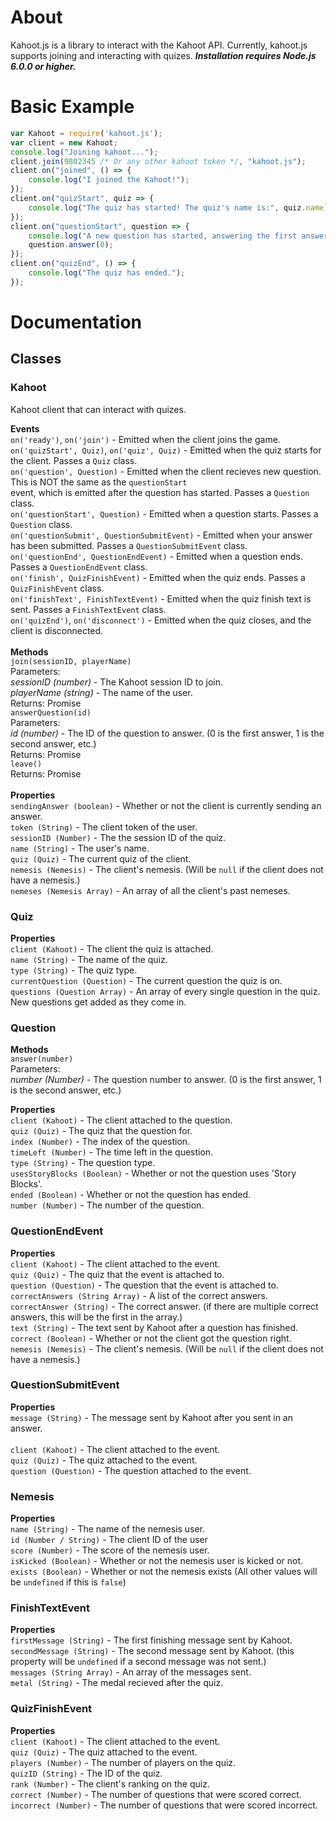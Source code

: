 # About
Kahoot.js is a library to interact with the Kahoot API. Currently, kahoot.js supports joining and interacting with quizes.
***Installation requires Node.js 6.0.0 or higher.***

# Basic Example
```js
var Kahoot = require('kahoot.js');
var client = new Kahoot;
console.log("Joining kahoot...");
client.join(9802345 /* Or any other kahoot token */, "kahoot.js");
client.on("joined", () => {
    console.log("I joined the Kahoot!");
});
client.on("quizStart", quiz => {
    console.log("The quiz has started! The quiz's name is:", quiz.name);
});
client.on("questionStart", question => {
    console.log("A new question has started, answering the first answer.");
    question.answer(0);
});
client.on("quizEnd", () => {
    console.log("The quiz has ended.");
});
```

# Documentation

## Classes

### Kahoot 
Kahoot client that can interact with quizes.

**Events**<br>
`on('ready')`, `on('join')` - Emitted when the client joins the game.<br>
`on('quizStart', Quiz)`, `on('quiz', Quiz)` - Emitted when the quiz starts for the client. Passes a `Quiz` class.<br>
`on('question', Question)` - Emitted when the client recieves new question. This is NOT the same as the `questionStart`<br> event, which is emitted after the question has started. Passes a `Question` class.<br>
`on('questionStart', Question)` - Emitted when a question starts. Passes a `Question` class.<br>
`on('questionSubmit', QuestionSubmitEvent)` - Emitted when your answer has been submitted. Passes a `QuestionSubmitEvent` class.<br>
`on('questionEnd', QuestionEndEvent)` - Emitted when a question ends. Passes a `QuestionEndEvent` class.<br>
`on('finish', QuizFinishEvent)` - Emitted when the quiz ends. Passes a `QuizFinishEvent` class.<br>
`on('finishText', FinishTextEvent)` - Emitted when the quiz finish text is sent. Passes a `FinishTextEvent` class.<br>
`on('quizEnd')`, `on('disconnect')` - Emitted when the quiz closes, and the client is disconnected.<br>
<br>
**Methods**<br>
`join(sessionID, playerName)`<br>
Parameters:<br>
*sessionID (number)* - The Kahoot session ID to join.<br>
*playerName (string)* - The name of the user.<br>
Returns: Promise<br>
`answerQuestion(id)`<br>
Parameters:<br>
*id (number)* - The ID of the question to answer. (0 is the first answer, 1 is the second answer, etc.)<br>
Returns: Promise<br>
`leave()`<br>
Returns: Promise<br>
<br>
**Properties**<br>
`sendingAnswer (boolean)` - Whether or not the client is currently sending an answer.<br>
`token (String)` - The client token of the user.<br>
`sessionID (Number)` - The the session ID of the quiz.<br>
`name (String)` - The user's name.<br>
`quiz (Quiz)` - The current quiz of the client.<br>
`nemesis (Nemesis)` - The client's nemesis. (Will be `null` if the client does not have a nemesis.)<br>
`nemeses (Nemesis Array)` - An array of all the client's past nemeses.<br>

### Quiz

**Properties**<br>
`client (Kahoot)` - The client the quiz is attached.<br>
`name (String)` - The name of the quiz.<br>
`type (String)` - The quiz type.<br>
`currentQuestion (Question)` - The current question the quiz is on.<br>
`questions (Question Array)` - An array of every single question in the quiz. New questions get added as they come in.<br>

### Question

**Methods**<br>
`answer(number)`<br>
Parameters:<br>
*number (Number)* - The question number to answer. (0 is the first answer, 1 is the second answer, etc.)<br>

**Properties**<br>
`client (Kahoot)` - The client attached to the question.<br>
`quiz (Quiz)` - The quiz that the question for.<br>
`index (Number)` - The index of the question.<br>
`timeLeft (Number)` - The time left in the question.<br>
`type (String)` - The question type.<br>
`usesStoryBlocks (Boolean)` - Whether or not the question uses 'Story Blocks'.<br>
`ended (Boolean)` - Whether or not the question has ended.<br>
`number (Number)` - The number of the question.<br>

### QuestionEndEvent

**Properties**<br>
`client (Kahoot)` - The client attached to the event.<br>
`quiz (Quiz)` - The quiz that the event is attached to.<br>
`question (Question)` - The question that the event is attached to.<br>
`correctAnswers (String Array)` - A list of the correct answers.<br>
`correctAnswer (String)` - The correct answer. (if there are multiple correct answers, this will be the first in the array.)<br>
`text (String)` - The text sent by Kahoot after a question has finished.<br>
`correct (Boolean)` - Whether or not the client got the question right.<br>
`nemesis (Nemesis)` - The client's nemesis. (Will be `null` if the client does not have a nemesis.)<br>

### QuestionSubmitEvent

**Properties**<br>
`message (String)` - The message sent by Kahoot after you sent in an answer.<br><br>
`client (Kahoot)` - The client attached to the event.<br>
`quiz (Quiz)` - The quiz attached to the event.<br>
`question (Question)` - The question attached to the event.<br>

### Nemesis

**Properties**<br>
`name (String)` - The name of the nemesis user.<br>
`id (Number / String)` - The client ID of the user<br>
`score (Number)` - The score of the nemesis user.<br>
`isKicked (Boolean)` - Whether or not the nemesis user is kicked or not.<br>
`exists (Boolean)` - Whether or not the nemesis exists (All other values will be `undefined` if this is `false`)<br>

### FinishTextEvent

**Properties**<br>
`firstMessage (String)` - The first finishing message sent by Kahoot.<br>
`secondMessage (String)` - The second message sent by Kahoot. (this property will be `undefined` if a second message was not sent.)<br>
`messages (String Array)` - An array of the messages sent.<br>
`metal (String)` - The medal recieved after the quiz.<br>

### QuizFinishEvent

**Properties**<br>
`client (Kahoot)` - The client attached to the event.<br>
`quiz (Quiz)` - The quiz attached to the event.<br>
`players (Number)` - The number of players on the quiz.<br>
`quizID (String)` - The ID of the quiz.<br>
`rank (Number)` - The client's ranking on the quiz.<br>
`correct (Number)` - The number of questions that were scored correct.<br>
`incorrect (Number)` - The number of questions that were scored incorrect.<br>
